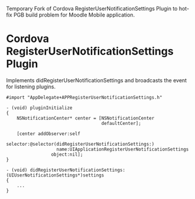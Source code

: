 
Temporary Fork of Cordova RegisterUserNotificationSettings Plugin to hot-fix PGB build problem for Moodle Mobile application.

Cordova RegisterUserNotificationSettings Plugin
===============================================

Implements didRegisterUserNotificationSettings and broadcasts the event for listening plugins.

```obj-c
#import "AppDelegate+APPRegisterUserNotificationSettings.h"

- (void) pluginInitialize
{
    NSNotificationCenter* center = [NSNotificationCenter
                                    defaultCenter];

    [center addObserver:self
               selector:@selector(didRegisterUserNotificationSettings:)
                   name:UIApplicationRegisterUserNotificationSettings
                 object:nil];
}

- (void) didRegisterUserNotificationSettings:(UIUserNotificationSettings*)settings
{
    ...  
}
```